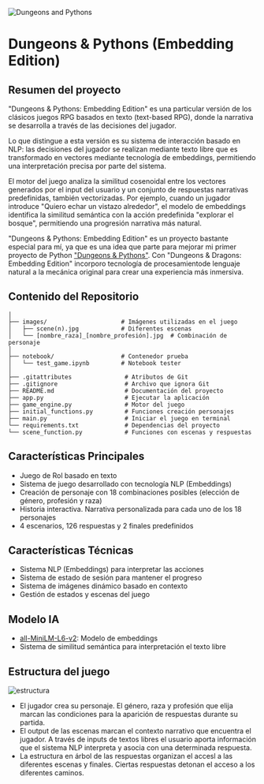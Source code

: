 ![Dungeons and Pythons](https://i.imgur.com/t0n8bOy.jpeg)

# Dungeons & Pythons (Embedding Edition)

## Resumen del proyecto

"Dungeons & Pythons: Embedding Edition" es una particular versión de los clásicos juegos RPG basados en texto (text-based RPG), donde la narrativa se desarrolla a través de las decisiones del
jugador.

Lo que distingue a esta versión es su sistema de interacción basado en NLP: las decisiones del jugador se realizan mediante texto libre que es transformado en vectores mediante tecnología de embeddings, permitiendo una interpretación precisa por parte del sistema.

El motor del juego analiza la similitud cosenoidal entre los vectores generados por el input del usuario y un conjunto de respuestas narrativas predefinidas, también vectorizadas. Por ejemplo, cuando un jugador introduce "Quiero echar un vistazo alrededor", el modelo de embeddings identifica la similitud semántica con la acción predefinida "explorar el bosque", permitiendo una progresión narrativa más natural.

"Dungeons & Pythons: Embedding Edition" es un proyecto bastante especial para mí, ya que es una idea que parte para mejorar mi primer proyecto de Python ["Dungeons & Pythons"](https://github.com/TonioDominguez/Dungeons_and_Pythons). Con "Dungeons & Dragons: Embedding Edition" incorporo tecnología de procesamientode lenguaje natural a la mecánica original para crear una experiencia más inmersiva.

## Contenido del Repositorio

```Contenido del Repositorio Dungeons & Pythons: Embedding Edition
│
├── images/                     # Imágenes utilizadas en el juego
│   ├── scene(n).jpg            # Diferentes escenas
│   └── [nombre_raza]_[nombre_profesión].jpg  # Combinación de personaje
│
├── notebook/                   # Contenedor prueba
│   └── test_game.ipynb         # Notebook tester
│
├── .gitattributes               # Atributos de Git
├── .gitignore                   # Archivo que ignora Git
├── README.md                    # Documentación del proyecto
├── app.py                       # Ejecutar la aplicación
├── game_engine.py               # Motor del juego
├── initial_functions.py         # Funciones creación personajes
├── main.py                      # Iniciar el juego en terminal
└── requirements.txt             # Dependencias del proyecto
└── scene_function.py            # Funciones con escenas y respuestas
```

## Características Principales

- Juego de Rol basado en texto
- Sistema de juego desarrollado con tecnología NLP (Embeddings)
- Creación de personaje con 18 combinaciones posibles (elección de género, profesión y raza)
- Historia interactiva. Narrativa personalizada para cada uno de los 18 personajes
- 4 escenarios, 126 respuestas y 2 finales predefinidos

## Características Técnicas

- Sistema NLP (Embeddings) para interpretar las acciones
- Sistema de estado de sesión para mantener el progreso
- Sistema de imágenes dinámico basado en contexto
- Gestión de estados y escenas del juego

## Modelo IA

- [all-MiniLM-L6-v2](https://huggingface.co/sentence-transformers/all-MiniLM-L6-v2): Modelo de embeddings
- Sistema de similitud semántica para interpretación el texto libre

## Estructura del juego

![estructura](https://i.imgur.com/Dn9ymiC.png)

- El jugador crea su personaje. El género, raza y profesión que elija marcan las condiciones para la aparición de respuestas durante su partida.
- El output de las escenas marcan el contexto narrativo que encuentra el jugador. A través de inputs de textos libres el usuario aporta información que el sistema NLP interpreta y asocia con una determinada respuesta.
- La estructura en árbol de las respuestas organizan el accesl a las diferentes escenas y finales. Ciertas respuestas detonan el acceso a los diferentes caminos.
